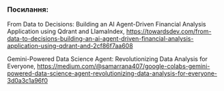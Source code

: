 

### Посилання:
From Data to Decisions: Building an AI Agent-Driven Financial Analysis Application using Qdrant and LlamaIndex, https://towardsdev.com/from-data-to-decisions-building-an-ai-agent-driven-financial-analysis-application-using-qdrant-and-2cf86f7aa608

Gemini-Powered Data Science Agent: Revolutionizing Data Analysis for Everyone, https://medium.com/@samarrana407/google-colabs-gemini-powered-data-science-agent-revolutionizing-data-analysis-for-everyone-3d0a3c1a96f0


